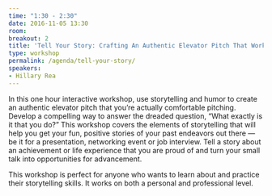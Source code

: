 ```yaml
---
time: "1:30 - 2:30"
date: 2016-11-05 13:30
room:
breakout: 2
title: 'Tell Your Story: Crafting An Authentic Elevator Pitch That Works'
type: workshop
permalink: /agenda/tell-your-story/
speakers:
- Hillary Rea
---
```


In this one hour interactive workshop, use storytelling and humor to create an authentic elevator pitch that you’re actually comfortable pitching. Develop a compelling way to answer the dreaded question, “What exactly is it that you do?” This workshop covers the elements of storytelling that will help you get your fun, positive stories of your past endeavors out there — be it for a presentation, networking event or job interview. Tell a story about an achievement or life experience that you are proud of and turn your small talk into opportunities for advancement.

This workshop is perfect for anyone who wants to learn about and practice their storytelling skills. It works on both a personal and professional level.
